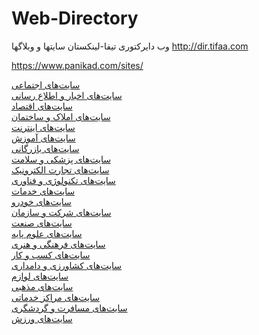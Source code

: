 # Web-Directory
وب دایرکتوری تیفا-لینکستان سایتها و وبلاگها http://dir.tifaa.com


https://www.panikad.com/sites/




<div class="row">
                <div class="col-xl-3 col-lg-4 col-md-6 col-sm-6"><div class="card"><div class="card-body text-center c-height"><a href="/sites/g/1/" class="text-muted">سایت‌های اجتماعی</a></div></div></div>
                <div class="col-xl-3 col-lg-4 col-md-6 col-sm-6"><div class="card"><div class="card-body text-center c-height"><a href="/sites/g/2/" class="text-muted">سایت‌های اخبار و اطلاع رسانی</a></div></div></div>
                <div class="col-xl-3 col-lg-4 col-md-6 col-sm-6"><div class="card"><div class="card-body text-center c-height"><a href="/sites/g/3/" class="text-muted">سایت‌های اقتصاد</a></div></div></div>
                <div class="col-xl-3 col-lg-4 col-md-6 col-sm-6"><div class="card"><div class="card-body text-center c-height"><a href="/sites/g/4/" class="text-muted">سایت‌های املاک و ساختمان</a></div></div></div>
                <div class="col-xl-3 col-lg-4 col-md-6 col-sm-6"><div class="card"><div class="card-body text-center c-height"><a href="/sites/g/5/" class="text-muted">سایت‌های اینترنت</a></div></div></div>
                <div class="col-xl-3 col-lg-4 col-md-6 col-sm-6"><div class="card"><div class="card-body text-center c-height"><a href="/sites/g/6/" class="text-muted">سایت‌های آموزش</a></div></div></div>
                <div class="col-xl-3 col-lg-4 col-md-6 col-sm-6"><div class="card"><div class="card-body text-center c-height"><a href="/sites/g/7/" class="text-muted">سایت‌های بازرگانی</a></div></div></div>
                <div class="col-xl-3 col-lg-4 col-md-6 col-sm-6"><div class="card"><div class="card-body text-center c-height"><a href="/sites/g/8/" class="text-muted">سایت‌های پزشکی و سلامت</a></div></div></div>
                <div class="col-xl-3 col-lg-4 col-md-6 col-sm-6"><div class="card"><div class="card-body text-center c-height"><a href="/sites/g/9/" class="text-muted">سایت‌های تجارت الکترونیک</a></div></div></div>
                <div class="col-xl-3 col-lg-4 col-md-6 col-sm-6"><div class="card"><div class="card-body text-center c-height"><a href="/sites/g/10/" class="text-muted">سایت‌های تکنولوژی و فناوری</a></div></div></div>
                <div class="col-xl-3 col-lg-4 col-md-6 col-sm-6"><div class="card"><div class="card-body text-center c-height"><a href="/sites/g/11/" class="text-muted">سایت‌های خدمات</a></div></div></div>
                <div class="col-xl-3 col-lg-4 col-md-6 col-sm-6"><div class="card"><div class="card-body text-center c-height"><a href="/sites/g/12/" class="text-muted">سایت‌های خودرو</a></div></div></div>
                <div class="col-xl-3 col-lg-4 col-md-6 col-sm-6"><div class="card"><div class="card-body text-center c-height"><a href="/sites/g/13/" class="text-muted">سایت‌های شرکت و سازمان</a></div></div></div>
                <div class="col-xl-3 col-lg-4 col-md-6 col-sm-6"><div class="card"><div class="card-body text-center c-height"><a href="/sites/g/14/" class="text-muted">سایت‌های صنعت</a></div></div></div>
                <div class="col-xl-3 col-lg-4 col-md-6 col-sm-6"><div class="card"><div class="card-body text-center c-height"><a href="/sites/g/15/" class="text-muted">سایت‌های علوم پایه</a></div></div></div>
                <div class="col-xl-3 col-lg-4 col-md-6 col-sm-6"><div class="card"><div class="card-body text-center c-height"><a href="/sites/g/16/" class="text-muted">سایت‌های فرهنگی و هنری</a></div></div></div>
                <div class="col-xl-3 col-lg-4 col-md-6 col-sm-6"><div class="card"><div class="card-body text-center c-height"><a href="/sites/g/17/" class="text-muted">سایت‌های کسب و کار</a></div></div></div>
                <div class="col-xl-3 col-lg-4 col-md-6 col-sm-6"><div class="card"><div class="card-body text-center c-height"><a href="/sites/g/18/" class="text-muted">سایت‌های کشاورزی و دامداری</a></div></div></div>
                <div class="col-xl-3 col-lg-4 col-md-6 col-sm-6"><div class="card"><div class="card-body text-center c-height"><a href="/sites/g/19/" class="text-muted">سایت‌های لوازم</a></div></div></div>
                <div class="col-xl-3 col-lg-4 col-md-6 col-sm-6"><div class="card"><div class="card-body text-center c-height"><a href="/sites/g/20/" class="text-muted">سایت‌های مذهبی</a></div></div></div>
                <div class="col-xl-3 col-lg-4 col-md-6 col-sm-6"><div class="card"><div class="card-body text-center c-height"><a href="/sites/g/21/" class="text-muted">سایت‌های مراکز خدماتی</a></div></div></div>
                <div class="col-xl-3 col-lg-4 col-md-6 col-sm-6"><div class="card"><div class="card-body text-center c-height"><a href="/sites/g/22/" class="text-muted">سایت‌های مسافرت و گردشگری</a></div></div></div>
                <div class="col-xl-3 col-lg-4 col-md-6 col-sm-6"><div class="card"><div class="card-body text-center c-height"><a href="/sites/g/23/" class="text-muted">سایت‌های ورزش</a></div></div></div>
            </div>
